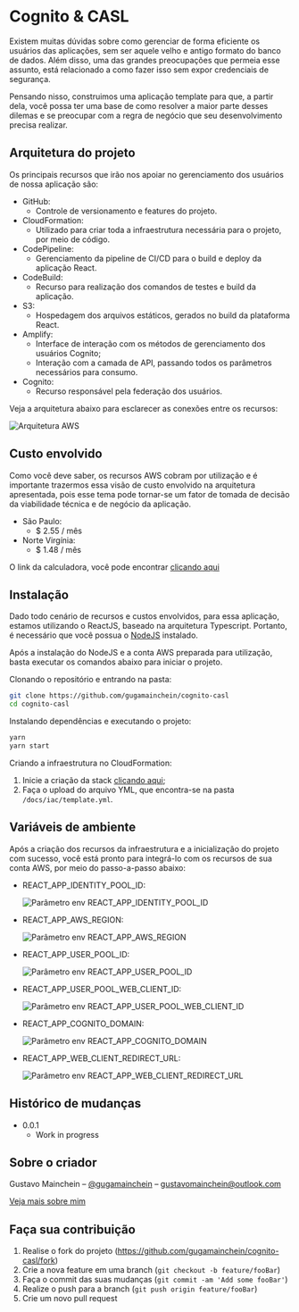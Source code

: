 # Cognito & CASL

Existem muitas dúvidas sobre como gerenciar de forma eficiente os usuários das aplicações, sem ser aquele velho e antigo formato do banco de dados. Além disso, uma das grandes preocupações que permeia esse assunto, está relacionado a como fazer isso sem expor credenciais de segurança.

Pensando nisso, construimos uma aplicação template para que, a partir dela, você possa ter uma base de como resolver a maior parte desses dilemas e se preocupar com a regra de negócio que seu desenvolvimento precisa realizar.

## Arquitetura do projeto

Os principais recursos que irão nos apoiar no gerenciamento dos usuários de nossa aplicação são:

- GitHub:
  - Controle de versionamento e features do projeto.
- CloudFormation:
  - Utilizado para criar toda a infraestrutura necessária para o projeto, por meio de código.
- CodePipeline:
  - Gerenciamento da pipeline de CI/CD para o build e deploy da aplicação React.
- CodeBuild:
  - Recurso para realização dos comandos de testes e build da aplicação.
- S3:
  - Hospedagem dos arquivos estáticos, gerados no build da plataforma React.
- Amplify:
  - Interface de interação com os métodos de gerenciamento dos usuários Cognito;
  - Interação com a camada de API, passando todos os parâmetros necessários para consumo.
- Cognito:
  - Recurso responsável pela federação dos usuários.

Veja a arquitetura abaixo para esclarecer as conexões entre os recursos:

![Arquitetura AWS](https://github.com/gugamainchein/cognito-casl/blob/master/docs/arquitetura/arquitetura.png?raw=true)

## Custo envolvido

Como você deve saber, os recursos AWS cobram por utilização e é importante trazermos essa visão de custo envolvido na arquitetura apresentada, pois esse tema pode tornar-se um fator de tomada de decisão da viabilidade técnica e de negócio da aplicação.

- São Paulo:
  - $ 2.55 / mês
- Norte Virgínia:
  - $ 1.48 / mês

O link da calculadora, você pode encontrar [clicando aqui][calc-aws]

## Instalação

Dado todo cenário de recursos e custos envolvidos, para essa aplicação, estamos utilizando o ReactJS, baseado na arquitetura Typescript. Portanto, é necessário que você possua o [NodeJS][nodejs] instalado.

Após a instalação do NodeJS e a conta AWS preparada para utilização, basta executar os comandos abaixo para iniciar o projeto.

Clonando o repositório e entrando na pasta:

```sh
git clone https://github.com/gugamainchein/cognito-casl
cd cognito-casl
```

Instalando dependências e executando o projeto:

```sh
yarn
yarn start
```

Criando a infraestrutura no CloudFormation:

1. Inicie a criação da stack [clicando aqui][infra-path];
2. Faça o upload do arquivo YML, que encontra-se na pasta `/docs/iac/template.yml`.

## Variáveis de ambiente

Após a criação dos recursos da infraestrutura e a inicialização do projeto com sucesso, você está pronto para integrá-lo com os recursos de sua conta AWS, por meio do passo-a-passo abaixo:

- REACT_APP_IDENTITY_POOL_ID:

  ![Parâmetro env REACT_APP_IDENTITY_POOL_ID](https://github.com/gugamainchein/cognito-casl/blob/master/docs/environments/screen-identity-pool.jpeg?raw=true)

- REACT_APP_AWS_REGION:

  ![Parâmetro env REACT_APP_AWS_REGION](https://github.com/gugamainchein/cognito-casl/blob/master/docs/environments/screen-aws-region.jpeg?raw=true)

- REACT_APP_USER_POOL_ID:

  ![Parâmetro env REACT_APP_USER_POOL_ID](https://github.com/gugamainchein/cognito-casl/blob/master/docs/environments/screen-user-pool.jpeg?raw=true)

- REACT_APP_USER_POOL_WEB_CLIENT_ID:

  ![Parâmetro env REACT_APP_USER_POOL_WEB_CLIENT_ID](https://github.com/gugamainchein/cognito-casl/blob/master/docs/environments/screen-client-id.jpeg?raw=true)

- REACT_APP_COGNITO_DOMAIN:

  ![Parâmetro env REACT_APP_COGNITO_DOMAIN](https://github.com/gugamainchein/cognito-casl/blob/master/docs/environments/screen-cognito-domain.jpeg?raw=true)

- REACT_APP_WEB_CLIENT_REDIRECT_URL:

  ![Parâmetro env REACT_APP_WEB_CLIENT_REDIRECT_URL](https://github.com/gugamainchein/cognito-casl/blob/master/docs/environments/screen-client-redirect.jpeg?raw=true)

## Histórico de mudanças

- 0.0.1
  - Work in progress

## Sobre o criador

Gustavo Mainchein – [@gugamainchein](https://twitter.com/dbader_org) – gustavomainchein@outlook.com

[Veja mais sobre mim](https://github.com/gugamainchein)

## Faça sua contribuição

1. Realise o fork do projeto (<https://github.com/gugamainchein/cognito-casl/fork>)
2. Crie a nova feature em uma branch (`git checkout -b feature/fooBar`)
3. Faça o commit das suas mudanças (`git commit -am 'Add some fooBar'`)
4. Realize o push para a branch (`git push origin feature/fooBar`)
5. Crie um novo pull request

<!-- Markdown link & img dfn's -->

[npm-image]: https://img.shields.io/npm/v/datadog-metrics.svg?style=flat-square
[npm-url]: https://docs.npmjs.com/cli/v8
[nodejs]: https://nodejs.org/en/
[calc-aws]: https://calculator.aws/#/estimate?id=82b1ba2039c4ad90dd1930c3cbcf00f3f3b521cd
[infra-path]: https://us-east-1.console.aws.amazon.com/cloudformation/home?region=us-east-1#/stacks/create/template?stackName=cognito-casl
